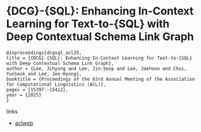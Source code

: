 # {DCG}-{SQL}: Enhancing In-Context Learning for Text-to-{SQL} with Deep Contextual Schema Link Graph

```
@inproceedings{dcgsql_acl25,
title = {{DCG}-{SQL}: Enhancing In-Context Learning for Text-to-{SQL} with Deep Contextual Schema Link Graph},
author = {Lee, Jihyung and Lee, Jin-Seop and Lee, Jaehoon and Choi, YunSeok and Lee, Jee-Hyong},
booktitle = {Proceedings of the 63rd Annual Meeting of the Association for Computational Linguistics (ACL)},
pages = {15397--15412},
year = {2025}
}
```

links
- [aclweb](https://aclanthology.org/2025.acl-long.748/)

